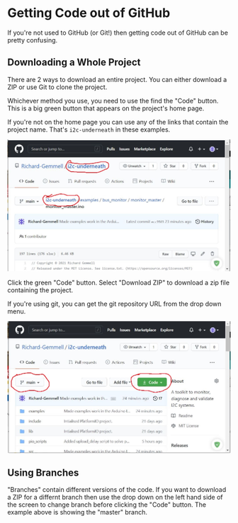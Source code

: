 # Getting Code out of GitHub

If you're not used to GitHub (or Git!) then getting code out
of GitHub can be pretty confusing.

## Downloading a Whole Project
There are 2 ways to download an entire project. You can either
download a ZIP or use Git to clone the project.

Whichever method you use, you need to use the find the "Code"
button. This is a big green button that appears on the project's
home page.

If you're not on the home page you can use any of the links that
contain the project name. That's `i2c-underneath` in these examples.

![GitHub Links to a Project's Homepage](github_home_page_link.jpg)

Click the green "Code" button. Select "Download ZIP" to download
a zip file containing the project.

If you're using git, you can get the git repository URL from the
drop down menu.

![The GitHub Code Menu](github_code_menu.jpg)

## Using Branches
"Branches" contain different versions of the code. If you want
to download a ZIP for a differnt branch then use the drop down
on the left hand side of the screen to change branch before
clicking the "Code" button. The example above is showing the
"master" branch.